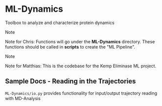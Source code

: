 # ML-Dynamics
Toolbox to analyze and characterize protein dynamics

> [!NOTE]  
> Note for Chris: Functions will go under the **ML-Dynamics** directory. These functions should be called in **scripts** to create the "ML Pipeline". 

> [!NOTE]  
> Note for Matthias: This is the codebase for the Kemp Eliminase ML project.

## Sample Docs - Reading in the Trajectories

`ML-Dynamics/io.py` provides functionality for input/output trajectory reading with MD-Analysis

```

```
